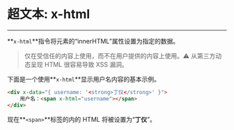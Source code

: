 # 超文本: x-html

---

**`x-html`**指令将元素的“innerHTML”属性设置为指定的数据。

> 仅️在受信任的内容上使用，而不在用户提供的内容上使用。⚠️ 从第三方动态呈现 HTML 很容易导致 XSS 漏洞。
> 

下面是一个使用**`x-html`**显示用户名内容的基本示例。

```html
<div x-data="{ username: '<strong>丁仪</strong>' }">
    用户名：<span x-html="username"></span>
</div>
```

现在**`<span>`**标签的内的 HTML 将被设置为“**丁仪**”。